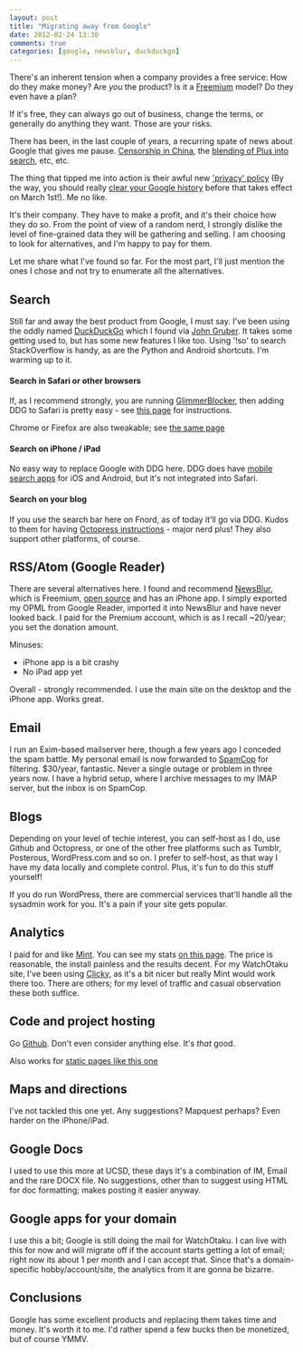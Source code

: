 ```yaml
---
layout: post
title: "Migrating away from Google"
date: 2012-02-24 13:30
comments: true
categories: [google, newsblur, duckduckgo]
---
```


There's an inherent tension when a company provides a free service: How do they
make money? Are *you* the product? Is it a [Freemium](https://en.wikipedia.org/wiki/Freemium) model? Do they even have a plan?

If it's free, they can always go out of business, change the terms, or generally do anything they want. 
Those are your risks. 

There has been, in the last couple of years, a recurring spate of news about Google that gives me
pause. [Censorship in China](https://en.wikipedia.org/wiki/Censorship_by_Google), the [blending of Plus into search](http://googleblog.blogspot.com/2012/01/search-plus-your-world.html), etc, etc.

The thing that tipped me into action is their awful new ['privacy' policy](http://googleblog.blogspot.com/2012/01/updating-our-privacy-policies-and-terms.html)
(By the way, you should really [clear your Google history](https://www.eff.org/deeplinks/2012/02/how-remove-your-google-search-history-googles-new-privacy-policy-takes-effect) 
before that takes effect on March 1st!). Me no like.

It's their company. They have to make a profit, and it's their choice how they do so. From the 
point of view of a random nerd, I strongly dislike the level of fine-grained data they will be
gathering and selling. I am choosing to look for alternatives, and I'm happy to pay for them.

Let me share what I've found so far. For the most part, I'll just mention the ones I chose and not
try to enumerate all the alternatives.

## Search

Still far and away the best product from Google, I must say. I've been using
the oddly named [DuckDuckGo](http://duckduckgo.com) which I found via [John Gruber](http://daringfireball.net/linked/2012/01/16/winer-bing). It takes some
getting used to, but has some new features I like too. Using '!so' to search StackOverflow is handy, 
as are the Python and Android shortcuts. I'm warming up to it.

#### Search in Safari or other browsers

If, as I recommend strongly, you are running [GlimmerBlocker](http://glimmerblocker.org/), then adding DDG to Safari
is pretty easy - see [this page](http://help.duckduckgo.com/customer/portal/articles/216447-safari) for instructions. 

Chrome or Firefox are also tweakable; see [the same page](http://help.duckduckgo.com/customer/portal/articles/216447-safari)
#### Search on iPhone / iPad

No easy way to replace Google with DDG here. DDG does have [mobile search apps](http://help.duckduckgo.com/customer/portal/articles/216419-apps) for iOS and Android, but 
it's not integrated into Safari.

#### Search on your blog

If you use the search bar here on Fnord, as of today it'll go via DDG. Kudos to them for having [Octopress instructions](http://help.duckduckgo.com/customer/portal/articles/361829-octopress) - major nerd plus!
They also support other platforms, of course.

## RSS/Atom (Google Reader)

There are several alternatives here. I found and recommend [NewsBlur](http://www.newsblur.com/), which
is Freemium, [open source](http://github.com/samuelclay) and has an iPhone app. I simply exported my OPML from Google Reader, imported
it into NewsBlur and have never looked back. I paid for the Premium account, which is as I recall ~20/year; you set the donation amount. 

Minuses:

* iPhone app is a bit crashy
* No iPad app yet

Overall - strongly recommended. I use the main site on the desktop and the iPhone app. Works great.

## Email

I run an Exim-based mailserver here, though a few years ago I conceded the spam battle. My personal email 
is now forwarded to [SpamCop](http://www.spamcop.net/) for filtering. $30/year, fantastic. Never a single outage
or problem in three years now. I have a hybrid setup, where I archive messages to my IMAP server, but the inbox is on SpamCop. 

## Blogs

Depending on your level of techie interest, you can self-host as I do, use Github and Octopress, or one of the other
free platforms such as Tumblr, Posterous, WordPress.com and so on. I prefer to self-host, as that way I have my 
data locally and complete control. Plus, it's fun to do this stuff yourself!

If you do run WordPress, there are commercial services that'll handle all the sysadmin work for you. It's a pain
if your site gets popular. 

## Analytics

I paid for and like [Mint](http://www.haveamint.com/). You can see my stats [on this page](http://www.phfactor.net/mint/). The price is reasonable,
the install painless and the results decent. For my WatchOtaku site, I've been using [Clicky](http://getclicky.com/), as it's a bit nicer but really 
Mint would work there too. There are others; for my level of traffic and casual observation these both suffice.

## Code and project hosting

Go [Github](http://github.com). Don't even consider anything else. It's *that* good.

Also works for [static pages like this one](http://phubbard.github.com)

## Maps and directions

I've not tackled this one yet. Any suggestions? Mapquest perhaps? Even harder on the iPhone/iPad.

## Google Docs

I used to use this more at UCSD, these days it's a combination of IM, Email and the rare DOCX file. No suggestions, 
other than to suggest using HTML for doc formatting; makes posting it easier anyway.

## Google apps for your domain

I use this a bit; Google is still doing the mail for WatchOtaku. I can live with this for now and will 
migrate off if the account starts getting a lot of email; right now its about 1 per month and I can accept that. Since 
that's a domain-specific hobby/account/site, the analytics from it are gonna be bizarre.

## Conclusions

Google has some excellent products and replacing them takes time and money. It's worth it to me. I'd rather
spend a few bucks then be monetized, but of course YMMV.
